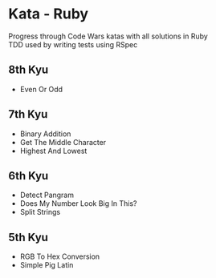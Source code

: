 # Kata - Ruby
Progress through Code Wars katas with all solutions in Ruby<br>
TDD used by writing tests using RSpec
<br>

## 8th Kyu
- Even Or Odd

## 7th Kyu
- Binary Addition
- Get The Middle Character
- Highest And Lowest

## 6th Kyu
- Detect Pangram
- Does My Number Look Big In This?
- Split Strings

## 5th Kyu
- RGB To Hex Conversion
- Simple Pig Latin
